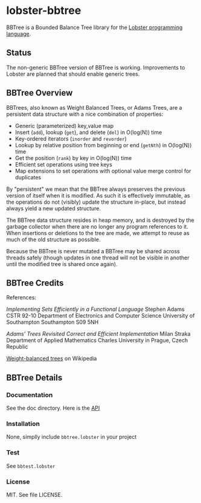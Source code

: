 # lobster-bbtree

BBTree is a Bounded Balance Tree library for the [Lobster programming language](https://github.com/aardappel/lobster).

## Status

The non-generic BBTree<string><int> version of BBTree is working. Improvements to Lobster are planned 
that should enable generic trees.

## BBTree Overview

BBTrees, also known as Weight Balanced Trees, or Adams Trees, are a persistent data structure
with a nice combination of properties:

* Generic (parameterized) key,value map
* Insert (`add`), lookup (`get`), and delete (`del`) in O(log(N)) time
* Key-ordered iterators (`inorder` and `revorder`)
* Lookup by relative position from beginning or end (`getNth`) in O(log(N)) time
* Get the position (`rank`) by key in O(log(N)) time
* Efficient set operations using tree keys
* Map extensions to set operations with optional value merge control for duplicates

By "persistent" we mean that the BBTree always preserves the previous version of itself when it is modified. 
As such it is effectively immutable, as the operations do not (visibly) update the structure in-place, 
but instead always yield a new updated structure.

The BBTree data structure resides in heap memory, and is destroyed by the garbage collector when there 
are no longer any program references to it. When insertions or deletions to the tree are made, we 
attempt to reuse as much of the old structure as possible.

Because the BBTree is never mutated a BBTree may be shared across threads safely (though updates 
in one thread will not be visible in another until the modified tree is shared once again).

## BBTree Credits

References:

*Implementing Sets Efficiently in a Functional Language*
Stephen Adams
CSTR 92-10
Department of Electronics and Computer Science University of Southampton Southampton S09 5NH

*Adams’ Trees Revisited Correct and Efficient Implementation*
Milan Straka
Department of Applied Mathematics Charles University in Prague, Czech Republic

[Weight-balanced trees](https://en.wikipedia.org/wiki/Weight-balanced_tree) on Wikipedia

## BBTree Details

### Documentation

See the doc directory. Here is the [API](https://github.com/dcurrie/lobster-bbtree/blob/master/doc/api.md)

### Installation

None, simplly include `bbtree.lobster` in your project

### Test

See `bbtest.lobster`

### License

MIT. See file LICENSE.
